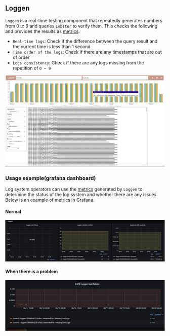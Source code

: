 ## Loggen

`Loggen` is a real-time testing component that repeatedly generates numbers from 0 to 9 and queries `Lobster` to verify them.
This checks the following and provides the results as [metrics](./metrics.md).

- `Real-time logs`: Check if the difference between the query result and the current time is less than 1 second
- `Time order of the logs`: Check if there are any timestamps that are out of order
- `Logs consistency`: Check if there are any logs missing from the repetition of `0 ~ 9`

![lobster_web](../images/lobster_web.png)

### Usage example(grafana dashboard)

Log system operators can use the [metrics](./metrics.md) generated by `Loggen` to determine the status of the log system and whether there are any issues.\
Below is an example of metrics in Grafana.

#### Normal
![loggen_grafana_panels](../images/loggen_grafana_panels.png)

#### When there is a problem
![loggen_grafana_panels_problem](../images/loggen_grafana_panels_problem.png)